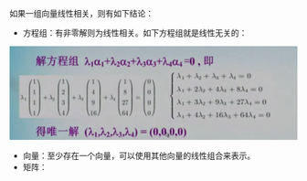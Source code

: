 如果一组向量线性相关，则有如下结论：

* 方程组：有非零解则为线性相关。如下方程组就是线性无关的：

![](/assets/2VKNEF%28`CMCYMVDVFHVJJ{R.png)

* 向量：至少存在一个向量，可以使用其他向量的线性组合来表示。
* 矩阵：




